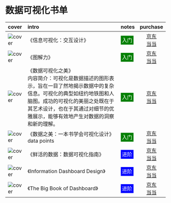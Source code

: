# 数据可视化书单

|cover|intro|notes|purchase|
|:--|:--|:--|:--:|
|![cover](https://guidelines.cc/assets/imgss7037304.jpg)|《信息可视化：交互设计》|<span style="background:green;color:white;padding:4px;">入门</span>|[京东](https://search.jd.com/Search?keyword=信息可视化：交互设计&enc=utf-8)<br />[当当](http://search.dangdang.com/?key=信息可视化：交互设计) |
|![cover](https://guidelines.cc/assets/imgss27529291.jpg)|《图解力》|<span style="background:green;color:white;padding:4px;">入门</span>|[京东](https://search.jd.com/Search?keyword=图解力&enc=utf-8)<br />[当当](http://search.dangdang.com/?key=图解力) |
|![cover](https://guidelines.cc/assets/imgss6509546.jpg)| 《数据可视化之美》<br /> 内容简介：可视化是数据描述的图形表示，旨在一目了然地揭示数据中的复杂信息。可视化的典型如纽约地铁图和人脑图。成功的可视化的美丽之处既在于其艺术设计，也在于其通过对细节的优雅展示，能够有效地产生对数据的洞察和新的理解。| <span style="background:green;color:white;padding:4px;">入门</span> |[京东](https://search.jd.com/Search?keyword=数据可视化之美&enc=utf-8)<br />[当当](http://search.dangdang.com/?key=数据可视化之美) |
|![cover](https://guidelines.cc/assets/imgss27280759.jpg)|《数据之美：一本书学会可视化设计》  data points| <span style="background:green;color:white;padding:4px;">入门</span> |[京东](https://search.jd.com/Search?keyword=数据之美&enc=utf-8)<br />[当当](http://search.dangdang.com/?key=数据之美) |
|![cover](https://guidelines.cc/assets/imgss27254568.jpg)|《鲜活的数据：数据可视化指南》| <span style="background:blue;color:white;padding:4px;">进阶</span> |[京东](https://search.jd.com/Search?keyword=鲜活的数据：数据可视化指南&enc=utf-8)<br />[当当](http://search.dangdang.com/?key=鲜活的数据：数据可视化指南) |
|![cover](https://guidelines.cc/assets/imgss27281645.jpg)|《Information Dashboard Design》|<span style="background:blue;color:white;padding:4px;">进阶</span>|[京东](https://search.jd.com/Search?keyword=information%20dashboard%20design&enc=utf-8)<br />[当当](http://search.dangdang.com/?key=information%20dashboard%20design) |
|![cover](https://guidelines.cc/assets/imgs510bDkuZFvL._SX260_.jpg)|《The Big Book of Dashboard》|<span style="background:blue;color:white;padding:4px;">进阶</span>|[京东](https://search.jd.com/Search?keyword=the%20big%20book%20of%20dashboard&enc=utf-8)<br />[当当](http://search.dangdang.com/?key=the%20big%20book%20of%20dashboard) |